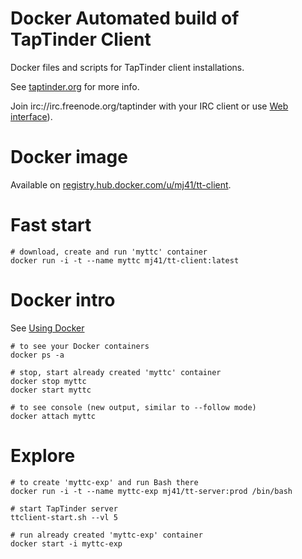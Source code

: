 Docker Automated build of TapTinder Client
==========================================

Docker files and scripts for TapTinder client installations.

See [taptinder.org](http://www.taptinder.org) for more info.

Join irc://irc.freenode.org/taptinder with your IRC client or use [Web interface](https://webchat.freenode.net/?channels=taptinder)).

Docker image
============

Available on [registry.hub.docker.com/u/mj41/tt-client](https://registry.hub.docker.com/u/mj41/tt-client/).

Fast start
==========

    # download, create and run 'myttc' container
    docker run -i -t --name myttc mj41/tt-client:latest

Docker intro
============

See [Using Docker](https://docs.docker.com/userguide/usingdocker/)

    # to see your Docker containers
    docker ps -a

    # stop, start already created 'myttc' container
    docker stop myttc
    docker start myttc

    # to see console (new output, similar to --follow mode)
    docker attach myttc

Explore
=======

    # to create 'myttc-exp' and run Bash there
    docker run -i -t --name myttc-exp mj41/tt-server:prod /bin/bash

    # start TapTinder server
    ttclient-start.sh --vl 5

    # run already created 'myttc-exp' container
    docker start -i myttc-exp
